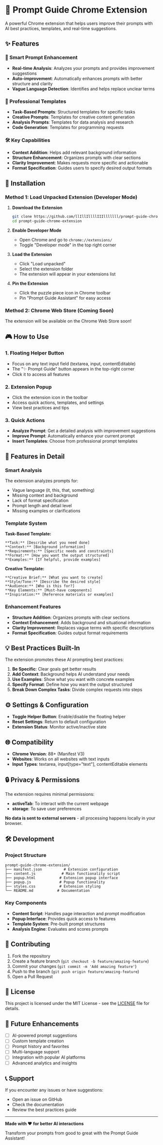 # 🚀 Prompt Guide Chrome Extension

A powerful Chrome extension that helps users improve their prompts with AI best practices, templates, and real-time suggestions.

## ✨ Features

### 🎯 Smart Prompt Enhancement
- **Real-time Analysis**: Analyzes your prompts and provides improvement suggestions
- **Auto-improvement**: Automatically enhances prompts with better structure and clarity
- **Vague Language Detection**: Identifies and helps replace unclear terms

### 📝 Professional Templates
- **Task-Based Prompts**: Structured templates for specific tasks
- **Creative Prompts**: Templates for creative content generation
- **Analysis Prompts**: Templates for data analysis and research
- **Code Generation**: Templates for programming requests

### 🛠️ Key Capabilities
- **Context Addition**: Helps add relevant background information
- **Structure Enhancement**: Organizes prompts with clear sections
- **Clarity Improvement**: Makes requests more specific and actionable
- **Format Specification**: Guides users to specify desired output formats

## 🚀 Installation

### Method 1: Load Unpacked Extension (Developer Mode)

1. **Download the Extension**
   ```bash
   git clone https://github.com/llIllIllllIIIlllllll/prompt-guide-chrome-extension.git
   cd prompt-guide-chrome-extension
   ```

2. **Enable Developer Mode**
   - Open Chrome and go to `chrome://extensions/`
   - Toggle "Developer mode" in the top right corner

3. **Load the Extension**
   - Click "Load unpacked"
   - Select the extension folder
   - The extension will appear in your extensions list

4. **Pin the Extension**
   - Click the puzzle piece icon in Chrome toolbar
   - Pin "Prompt Guide Assistant" for easy access

### Method 2: Chrome Web Store (Coming Soon)
The extension will be available on the Chrome Web Store soon!

## 🎮 How to Use

### 1. **Floating Helper Button**
- Focus on any text input field (textarea, input, contentEditable)
- The "✨ Prompt Guide" button appears in the top-right corner
- Click it to access all features

### 2. **Extension Popup**
- Click the extension icon in the toolbar
- Access quick actions, templates, and settings
- View best practices and tips

### 3. **Quick Actions**
- **Analyze Prompt**: Get a detailed analysis with improvement suggestions
- **Improve Prompt**: Automatically enhance your current prompt
- **Insert Templates**: Choose from professional prompt templates

## 🔧 Features in Detail

### Smart Analysis
The extension analyzes prompts for:
- Vague language (it, this, that, something)
- Missing context and background
- Lack of format specification
- Prompt length and detail level
- Missing examples or clarifications

### Template System
**Task-Based Template:**
```
**Task:** [Describe what you need done]
**Context:** [Background information]
**Requirements:** [Specific needs and constraints]
**Format:** [How you want the output structured]
**Examples:** [If helpful, provide examples]
```

**Creative Template:**
```
**Creative Brief:** [What you want to create]
**Style/Tone:** [Describe the desired style]
**Audience:** [Who is this for?]
**Key Elements:** [Must-have components]
**Inspiration:** [Reference materials or examples]
```

### Enhancement Features
- **Structure Addition**: Organizes prompts with clear sections
- **Context Enhancement**: Adds background and situational information
- **Clarity Improvement**: Replaces vague terms with specific descriptions
- **Format Specification**: Guides output format requirements

## 💡 Best Practices Built-In

The extension promotes these AI prompting best practices:

1. **Be Specific**: Clear goals get better results
2. **Add Context**: Background helps AI understand your needs
3. **Use Examples**: Show what you want with concrete examples
4. **Specify Format**: Define how you want the output structured
5. **Break Down Complex Tasks**: Divide complex requests into steps

## ⚙️ Settings & Configuration

- **Toggle Helper Button**: Enable/disable the floating helper
- **Reset Settings**: Return to default configuration
- **Extension Status**: Monitor active/inactive state

## 🌐 Compatibility

- **Chrome Version**: 88+ (Manifest V3)
- **Websites**: Works on all websites with text inputs
- **Input Types**: textarea, input[type="text"], contentEditable elements

## 🔒 Privacy & Permissions

The extension requires minimal permissions:
- **activeTab**: To interact with the current webpage
- **storage**: To save user preferences

**No data is sent to external servers** - all processing happens locally in your browser.

## 🛠️ Development

### Project Structure
```
prompt-guide-chrome-extension/
├── manifest.json          # Extension configuration
├── content.js            # Main functionality script
├── popup.html           # Extension popup interface
├── popup.js             # Popup functionality
├── styles.css           # Extension styling
└── README.md           # Documentation
```

### Key Components
- **Content Script**: Handles page interaction and prompt modification
- **Popup Interface**: Provides quick access to features
- **Template System**: Pre-built prompt structures
- **Analysis Engine**: Evaluates and scores prompts

## 🤝 Contributing

1. Fork the repository
2. Create a feature branch (`git checkout -b feature/amazing-feature`)
3. Commit your changes (`git commit -m 'Add amazing feature'`)
4. Push to the branch (`git push origin feature/amazing-feature`)
5. Open a Pull Request

## 📝 License

This project is licensed under the MIT License - see the [LICENSE](LICENSE) file for details.

## 🚀 Future Enhancements

- [ ] AI-powered prompt suggestions
- [ ] Custom template creation
- [ ] Prompt history and favorites
- [ ] Multi-language support
- [ ] Integration with popular AI platforms
- [ ] Advanced analytics and insights

## 📞 Support

If you encounter any issues or have suggestions:
- Open an issue on GitHub
- Check the documentation
- Review the best practices guide

---

**Made with ❤️ for better AI interactions**

Transform your prompts from good to great with the Prompt Guide Assistant!